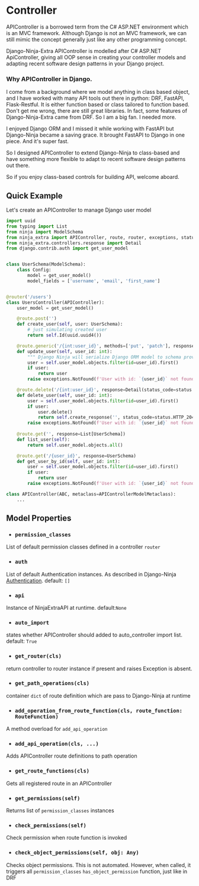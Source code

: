 # **Controller**

APIController is a borrowed term from the C# ASP.NET environment which is an MVC framework. Although Django is not an MVC framework, we can still mimic the concept generally just like any other programming concept.

Django-Ninja-Extra APIController is modelled after C# ASP.NET ApiController, giving all OOP sense in creating your controller models and adapting recent software design patterns in your Django project. 

### Why APIController in Django.
I come from a background where we model anything in class based object, and I have worked with many API tools out there in python: DRF, FastAPI, Flask-Restful. It is either function based or class tailored to function based.
Don't get me wrong, there are still great libraries. In fact, some features of Django-Ninja-Extra came from DRF. So I am a big fan. I needed more.

I enjoyed Django ORM and I missed it while working with FastAPI but Django-Ninja became a saving grace. It brought FastAPI to Django in one piece. And it's super fast.

So I designed APIController to extend Django-Ninja to class-based and have something more flexible to adapt to recent software design patterns out there.

So if you enjoy class-based controls for building API, welcome aboard.

## Quick Example
Let's create an APIController to manage Django user model

```python
import uuid
from typing import List
from ninja import ModelSchema
from ninja_extra import APIController, route, router, exceptions, status
from ninja_extra.controllers.response import Detail
from django.contrib.auth import get_user_model


class UserSchema(ModelSchema):
    class Config:
        model = get_user_model()
        model_fields = ['username', 'email', 'first_name']


@router('/users')
class UsersController(APIController):
    user_model = get_user_model()

    @route.post('')
    def create_user(self, user: UserSchema):
        # just simulating created user
        return self.Id(uuid.uuid4())

    @route.generic('/{int:user_id}', methods=['put', 'patch'], response=UserSchema)
    def update_user(self, user_id: int):
        """ Django Ninja will serialize Django ORM model to schema provided as `response`"""
        user = self.user_model.objects.filter(id=user_id).first()
        if user:
            return user
        raise exceptions.NotFound(f'User with id: `{user_id}` not found')

    @route.delete('/{int:user_id}', response=Detail(status_code=status.HTTP_204_NO_CONTENT))
    def delete_user(self, user_id: int):
        user = self.user_model.objects.filter(id=user_id).first()
        if user:
            user.delete()
            return self.create_response('', status_code=status.HTTP_204_NO_CONTENT)
        raise exceptions.NotFound(f'User with id: `{user_id}` not found')
    
    @route.get('', response=List[UserSchema])
    def list_user(self):
        return self.user_model.objects.all()

    @route.get('/{user_id}', response=UserSchema)
    def get_user_by_id(self, user_id: int):
        user = self.user_model.objects.filter(id=user_id).first()
        if user:
            return user
        raise exceptions.NotFound(f'User with id: `{user_id}` not found')
```

```python
class APIController(ABC, metaclass=APIControllerModelMetaclass):
    ...
```

## **Model Properties**
-  ### **`permission_classes`**
List of default permission classes defined in a controller `router`

-  ### **`auth`**
List of default Authentication instances. As described in Django-Ninja [Authentication](https://django-ninja.rest-framework.com/tutorial/authentication/). default: `[]`

-  ### **`api`**
Instance of NinjaExtraAPI at runtime. default:`None`

-  ### **`auto_import`**
states whether APIController should added to auto_controller import list. default: `True`

-  ### **`get_router(cls)`**
return controller to router instance if present and raises Exception is absent.

-  ### **`get_path_operations(cls)`**
container `dict` of route definition which are pass to Django-Ninja at runtime

-  ### **`add_operation_from_route_function(cls, route_function: RouteFunction)`**
A method overload for `add_api_operation` 

-  ### **`add_api_operation(cls, ...)`**
Adds APIController route definitions to path operation

-  ### **`get_route_functions(cls)`**
Gets all registered route in an APIController

-  ### **`get_permissions(self)`**
Returns list of `permission_classes` instances

-  ### **`check_permissions(self)`**
Check permission when route function is invoked

-  ### **`check_object_permissions(self, obj: Any)`**
Checks object permissions. This is not automated. However, when called, it triggers all `permission_classes` `has_object_permission` function, just like in DRF
